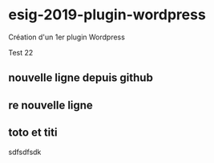 # esig-2019-plugin-wordpress
Création d'un 1er plugin Wordpress

Test 22

## nouvelle ligne depuis github


## re nouvelle ligne

## toto et titi



sdfsdfsdk

